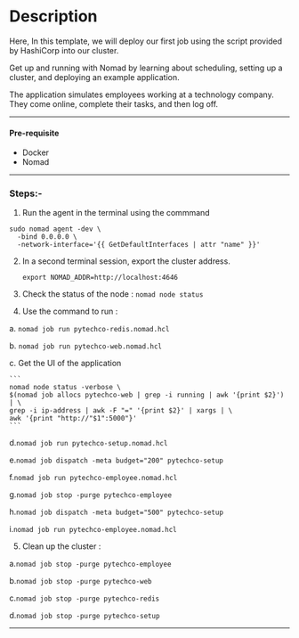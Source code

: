 # Description

Here, In this template, we will deploy our first job using the script provided by HashiCorp into our cluster. 

Get up and running with Nomad by learning about scheduling, setting up a cluster, and deploying an example application.

The application simulates employees working at a technology company. They come online, complete their tasks, and then log off.

---

#### Pre-requisite

* Docker 
* Nomad 

---

### Steps:-

1. Run the agent in the terminal using the commmand

```
sudo nomad agent -dev \
  -bind 0.0.0.0 \
  -network-interface='{{ GetDefaultInterfaces | attr "name" }}'
```

2. In a second terminal session, export the cluster address.

    `export NOMAD_ADDR=http://localhost:4646`

3. Check the status of the node : 
    `nomad node status` 


4. Use the command to run :

  a. `nomad job run pytechco-redis.nomad.hcl`

  b. `nomad job run pytechco-web.nomad.hcl` 

  c. Get the UI of the application 

    ```
    nomad node status -verbose \
    $(nomad job allocs pytechco-web | grep -i running | awk '{print $2}') | \
    grep -i ip-address | awk -F "=" '{print $2}' | xargs | \
    awk '{print "http://"$1":5000"}'
    ``` 

  d.`nomad job run pytechco-setup.nomad.hcl`

  e.`nomad job dispatch -meta budget="200" pytechco-setup`

  f.`nomad job run pytechco-employee.nomad.hcl`

  g.`nomad job stop -purge pytechco-employee`

  h.`nomad job dispatch -meta budget="500" pytechco-setup`

  i.`nomad job run pytechco-employee.nomad.hcl`

5. Clean up the cluster :

  a.`nomad job stop -purge pytechco-employee`

  b.`nomad job stop -purge pytechco-web`

  c.`nomad job stop -purge pytechco-redis`

  d.`nomad job stop -purge pytechco-setup`
  
---
